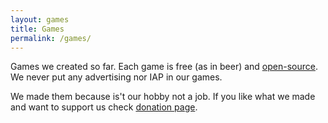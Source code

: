 ```yaml
---
layout: games
title: Games
permalink: /games/
---
```


Games we created so far. Each game is free (as in beer) and [open-source](https://github.com/w84death). We never put any advertising nor IAP in our games.

We made them because is't our hobby not a job. If you like what we made and want to support us check [donation page](/donate).